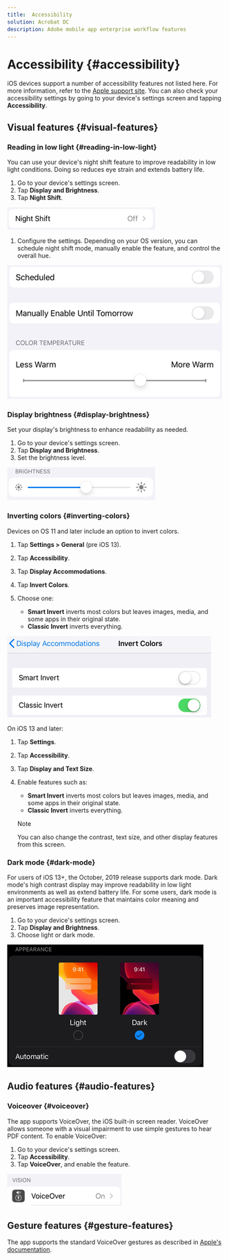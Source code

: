 ```yaml
---
title:  Accessibility
solution: Acrobat DC
description: Adobe mobile app enterprise workflow features
---
```


# Accessibility {#accessibility}


iOS devices support a number of accessibility features not listed here. For more information, refer to the [Apple support site](https://support.apple.com/en-us/HT204390). You can also check your accessibility settings by going to your device's settings screen and tapping **Accessibility**.  

## Visual features {#visual-features}

### Reading in low light {#reading-in-low-light}

You can use your device's night shift feature to improve readability in low light conditions. Doing so reduces eye strain and extends battery life. 

1. Go to your device's settings screen. 
1. Tap **Display and Brightness**. 
1. Tap **Night Shift**. 

![image](./images/nightshift.png)

1. Configure the settings. Depending on your OS version, you can schedule night shift mode, manually enable the feature, and control the overall hue.

![image](./images/nightshift1.png)

### Display brightness {#display-brightness}

Set your display's brightness to enhance readability as needed. 

1. Go to your device's settings screen. 
1. Tap **Display and Brightness**. 
1. Set the brightness level. 

![image](./images/brightness.png)

### Inverting colors {#inverting-colors}

Devices on OS 11 and later include an option to invert colors. 

1. Tap **Settings > General** (pre iOS 13).
1. Tap **Accessibility**.
1. Tap **Display Accommodations**.
1. Tap **Invert Colors**.
1. Choose one: 

    * **Smart Invert** inverts most colors but leaves images, media, and some apps in their original state.
    * **Classic Invert** inverts everything.

![image](./images/invertcolor.png)

On iOS 13 and later: 

1. Tap **Settings**.
1. Tap **Accessibility**.
1. Tap **Display and Text Size**.
1. Enable features such as: 

    * **Smart Invert** inverts most colors but leaves images, media, and some apps in their original state.
    * **Classic Invert** inverts everything.

   >[!NOTE]
   >
   > You can also change the contrast, text size, and other display features from this screen. 

### Dark mode {#dark-mode}

For users of iOS 13+, the October, 2019 release supports dark mode. Dark mode's high contrast display may improve readability in low light environments as well as extend battery life. For some users, dark mode is an important accessibility feature that maintains color meaning and preserves image representation.

1. Go to your device's settings screen. 
1. Tap **Display and Brightness**. 
1. Choose light or dark mode.
 
![image](./images/darkmode.png)

## Audio features {#audio-features}

### Voiceover {#voiceover}

The app supports VoiceOver, the iOS built-in screen reader. VoiceOver allows someone with a visual impairment to use simple gestures to hear PDF content. To enable VoiceOver: 

1. Go to your device's settings screen. 
1. Tap **Accessibility**. 
1. Tap **VoiceOver**, and enable the feature.  

![image](./images/voiceover.png)

## Gesture features {#gesture-features}

The app supports the standard VoiceOver gestures as described in [Apple's documentation](https://support.apple.com/guide/iphone/learn-voiceover-gestures-iph3e2e2281/ios).